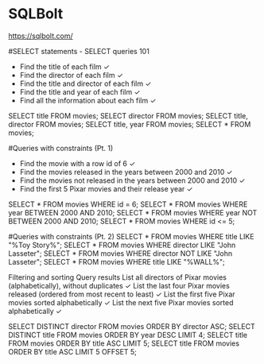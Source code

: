# SQLBolt
https://sqlbolt.com/




#SELECT statements - SELECT queries 101
- Find the title of each film ✓
- Find the director of each film ✓
- Find the title and director of each film ✓
- Find the title and year of each film ✓
- Find all the information about each film ✓

SELECT title FROM movies;
SELECT director FROM movies;
SELECT title, director FROM movies;
SELECT title, year FROM movies;
SELECT * FROM movies;

#Queries with constraints (Pt. 1)
- Find the movie with a row id of 6 ✓
- Find the movies released in the years between 2000 and 2010 ✓
- Find the movies not released in the years between 2000 and 2010 ✓
- Find the first 5 Pixar movies and their release  year ✓

SELECT * FROM movies WHERE id = 6;
SELECT * FROM movies WHERE year BETWEEN 2000 AND 2010;
SELECT * FROM movies WHERE year NOT BETWEEN 2000 AND 2010;
SELECT * FROM movies WHERE id <= 5;

#Queries with constraints (Pt. 2)
SELECT * FROM movies WHERE title LIKE "%Toy Story%";
SELECT * FROM movies WHERE director LIKE "John Lasseter";
SELECT * FROM movies WHERE director NOT LIKE "John Lasseter";
SELECT * FROM movies WHERE title LIKE "%WALL%";

Filtering and sorting Query results
List all directors of Pixar movies (alphabetically), without duplicates ✓
List the last four Pixar movies released (ordered from most recent to least) ✓
List the first five Pixar movies sorted alphabetically ✓
List the next five Pixar movies sorted alphabetically ✓

SELECT DISTINCT director FROM movies ORDER BY director ASC;
SELECT DISTINCT title FROM movies ORDER BY year DESC LIMIT 4;
SELECT title FROM movies ORDER BY title ASC LIMIT 5;
SELECT title FROM movies ORDER BY title ASC LIMIT 5 OFFSET 5;

